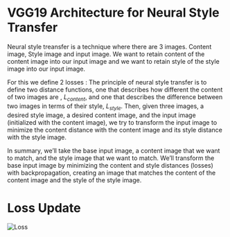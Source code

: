 # VGG19 Architecture for Neural Style Transfer

Neural style treansfer is a technique where there are 3 images. Content image, Style image and input image. We want to retain content of the content image into our input image and we want to retain style of the style image into our input image.

For this we define 2 losses : The principle of neural style transfer is to define two distance functions, one that describes how different the content of two images are , $L_{content}$, and one that describes the difference between two images in terms of their style, $L_{style}$. Then, given three images, a desired style image, a desired content image, and the input image (initialized with the content image), we try to transform the input image to minimize the content distance with the content image and its style distance with the style image.

In summary, we’ll take the base input image, a content image that we want to match, and the style image that we want to match. We’ll transform the base input image by minimizing the content and style distances (losses) with backpropagation, creating an image that matches the content of the content image and the style of the style image.

# Loss Update 
![Loss](https://user-images.githubusercontent.com/20379771/82529525-1007da00-9af0-11ea-99c0-36a70ccf9d3e.png)

